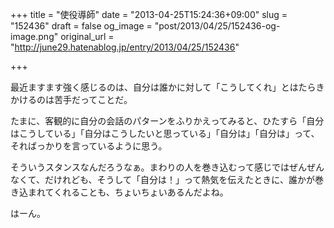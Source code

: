 +++
title = "使役導師"
date = "2013-04-25T15:24:36+09:00"
slug = "152436"
draft = false
og_image = "post/2013/04/25/152436-og-image.png"
original_url = "http://june29.hatenablog.jp/entry/2013/04/25/152436"

+++

<p>最近ますます強く感じるのは、自分は誰かに対して「こうしてくれ」とはたらきかけるのは苦手だってことだ。</p>
<p>たまに、客観的に自分の会話のパターンをふりかえってみると、ひたすら「自分はこうしている」「自分はこうしたいと思っている」「自分は」「自分は」って、そればっかりを言っているように思う。</p>
<p>そういうスタンスなんだろうなぁ。まわりの人を巻き込むって感じではぜんぜんなくて、だけれども、そうして「自分は！」って熱気を伝えたときに、誰かが巻き込まれてくれることも、ちょいちょいあるんだよね。</p>
<p>はーん。</p>